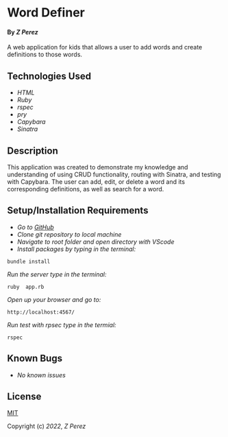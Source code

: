 # Word Definer

#### By _**Z Perez**_

A web application for kids that allows a user to add words and create definitions to those words.

## Technologies Used

* _HTML_
* _Ruby_
* _rspec_
* _pry_
* _Capybara_
* _Sinatra_

## Description

This application was created to demonstrate my knowledge and understanding of using CRUD functionality, routing with Sinatra, and testing with Capybara. The user can add, edit, or delete a word and its corresponding definitions, as well as search for a word.

## Setup/Installation Requirements

* _Go to [GitHub](https://github.com/zperez0/word_definer)_
* _Clone git repository to local machine_
* _Navigate to root folder and open directory with VScode_
* _Install packages by typing in the terminal:_
```
bundle install
```

_Run the server type in the terminal:_
```
ruby  app.rb
```

_Open up your browser and go to:_
```
http://localhost:4567/
```

_Run test with rpsec type in the termial:_
```
rspec
```

## Known Bugs

* _No known issues_

## License
[MIT](https://choosealicense.com/licenses/mit/)

Copyright (c) _2022_, _Z Perez_